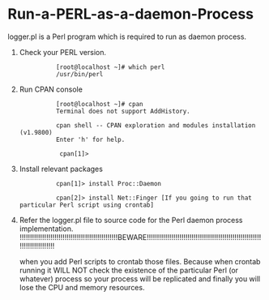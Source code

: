 # Run-a-PERL-as-a-daemon-Process

logger.pl is a Perl program which is required to run as daemon process. 

1.	Check your PERL version.

                  [root@localhost ~]# which perl
                  /usr/bin/perl
 
      
2.	Run CPAN console

                  [root@localhost ~]# cpan
                  Terminal does not support AddHistory.

                  cpan shell -- CPAN exploration and modules installation (v1.9800)
                  Enter 'h' for help.

                   cpan[1]>
 
      

3.	Install relevant packages

                  cpan[1]> install Proc::Daemon
      
                  cpan[2]> install Net::Finger [If you going to run that particular Perl script using crontab]
       
4.	Refer the logger.pl file to source code for the Perl daemon process implementation. 
      !!!!!!!!!!!!!!!!!!!!!!!!!!!!!!!!!!!!!!!!!!!!!!!!BEWARE!!!!!!!!!!!!!!!!!!!!!!!!!!!!!!!!!!!!!!!!!!!!!!!!!!!!!!!!!!!!!!!!!!!!!!!!!

       when you add Perl scripts to crontab those files. Because when crontab running it WILL NOT check the existence of the particular Perl (or whatever) process so your process will be replicated and finally you will lose the CPU and memory resources. 
